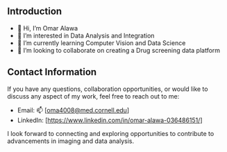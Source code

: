 ## Introduction
- 👋 Hi, I’m Omar Alawa
- 👀 I’m interested in Data Analysis and Integration
- 🌱 I’m currently learning Computer Vision and Data Science
- 💞️ I’m looking to collaborate on creating a Drug screening data platform

## Contact Information

If you have any questions, collaboration opportunities, or would like to discuss any aspect of my work, feel free to reach out to me:

- Email: 📫 [oma4008@med.cornell.edu]
- LinkedIn: [https://www.linkedin.com/in/omar-alawa-036486151/]

I look forward to connecting and exploring opportunities to contribute to advancements in imaging and data analysis.




<!---
oalawa/oalawa is a ✨ special ✨ repository because its `README.md` (this file) appears on your GitHub profile.
You can click the Preview link to take a look at your changes.
--->
